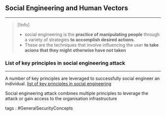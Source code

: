 ## **Social Engineering and Human Vectors**
---
>[!info]
>- social engineering is the **practice of manipulating people** through a variety of strategies **to accomplish desired actions.**
>- These are the techniques that involve influencing the user **to take acions that they might otherwise have not taken**


### List of key principles in social engineering attack 
---
A number of key principles are leveraged to successfully social engineer an individual.
[list of key principles in social engineering](../concepts/list%20of%20key%20principles%20in%20social%20engineering.md)

Social engineering attack combines multiple principles to leverage the attack or gain access to the organisation infrastructure 

tags : #GeneralSecurityConcepts 


